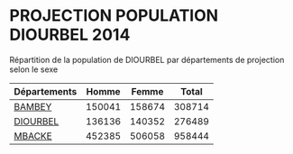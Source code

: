 # PROJECTION POPULATION DIOURBEL 2014
	
Répartition de la population de DIOURBEL par départements de projection selon le sexe
	
| Départements  | Homme | Femme | Total |
| --------- |:-----:|:-----:|:-----:|
| [BAMBEY](BAMBEY) | 150041 | 158674 | 308714 |
| [DIOURBEL](DIOURBEL) | 136136 | 140352 | 276489 |
| [MBACKE](MBACKE) | 452385 | 506058 | 958444 |
